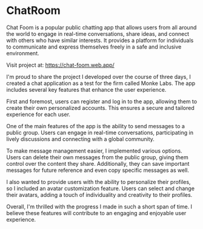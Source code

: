 # ChatRoom
Chat Foom is a popular public chatting app that allows users from all around the world to engage in real-time conversations, share ideas, and connect with others who have similar interests. It provides a platform for individuals to communicate and express themselves freely in a safe and inclusive environment.

Visit project at: https://chat-foom.web.app/


I'm proud to share the project I developed over the course of three days, I created a chat application as a test for the firm called Monke Labs. The app includes several key features that enhance the user experience.

First and foremost, users can register and log in to the app, allowing them to create their own personalized accounts. This ensures a secure and tailored experience for each user.

One of the main features of the app is the ability to send messages to a public group. Users can engage in real-time conversations, participating in lively discussions and connecting with a global community.

To make message management easier, I implemented various options. Users can delete their own messages from the public group, giving them control over the content they share. Additionally, they can save important messages for future reference and even copy specific messages as well.

I also wanted to provide users with the ability to personalize their profiles, so I included an avatar customization feature. Users can select and change their avatars, adding a touch of individuality and creativity to their profiles.

Overall, I'm thrilled with the progress I made in such a short span of time. I believe these features will contribute to an engaging and enjoyable user experience.
